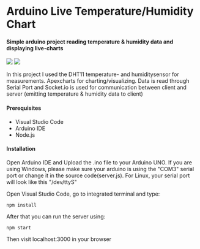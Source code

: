 # Arduino Live Temperature/Humidity Chart
#### Simple arduino project reading temperature & humidity data and displaying live-charts
<img src="https://github.com/AliEsenli/arduino-live-temperature/blob/master/public/img/temperature-chart.gif">
<img src="https://github.com/AliEsenli/arduino-live-temperature/blob/master/public/img/arduino-plan.png">

In this project I used the DHT11 temperature- and humiditysensor for measurements. Apexcharts for charting/visualizing. Data is read through Serial Port and Socket.io is used for communication between client and server (emitting temperature & humidity data to client)

#### Prerequisites
- Visual Studio Code 
- Arduino IDE
- Node.js

#### Installation
Open Arduino IDE and Upload the .ino file to your Arduino UNO. If you are using Windows, please make sure your arduino is using the "COM3" serial port or change it in the source code(server.js). For Linux, your serial port will look like this "/dev/ttyS"

Open Visual Studio Code, go to integrated terminal and type: 
```
npm install
```
After that you can run the server using:
```
npm start
```
Then visit localhost:3000 in your browser
